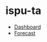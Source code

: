 # ispu-ta
* [Dashboard](https://github.com/AxellinoAnggoro/ispu-ta/blob/main/dashboard/readme.md)
* [Forecast](https://github.com/AxellinoAnggoro/ispu-ta/blob/main/forecast/README.md)